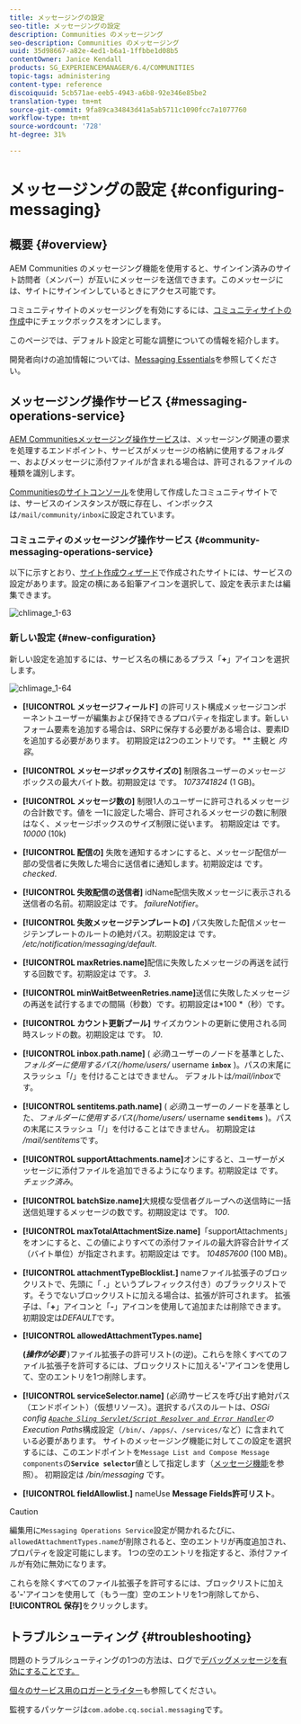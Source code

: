 ```yaml
---
title: メッセージングの設定
seo-title: メッセージングの設定
description: Communities のメッセージング
seo-description: Communities のメッセージング
uuid: 35d98667-a82e-4ed1-b6a1-1ffbbe1d08b5
contentOwner: Janice Kendall
products: SG_EXPERIENCEMANAGER/6.4/COMMUNITIES
topic-tags: administering
content-type: reference
discoiquuid: 5cb571ae-eeb5-4943-a6b8-92e346e85be2
translation-type: tm+mt
source-git-commit: 9fa89ca34843d41a5ab5711c1090fcc7a1077760
workflow-type: tm+mt
source-wordcount: '728'
ht-degree: 31%

---
```



# メッセージングの設定  {#configuring-messaging}

## 概要 {#overview}

AEM Communities のメッセージング機能を使用すると、サインイン済みのサイト訪問者（メンバー）が互いにメッセージを送信できます。このメッセージには、サイトにサインインしているときにアクセス可能です。

コミュニティサイトのメッセージングを有効にするには、[コミュニティサイトの作成](sites-console.md)中にチェックボックスをオンにします。

このページでは、デフォルト設定と可能な調整についての情報を紹介します。

開発者向けの追加情報については、[Messaging Essentials](essentials-messaging.md)を参照してください。

## メッセージング操作サービス {#messaging-operations-service}

[AEM Communitiesメッセージング操作サービス](http://localhost:4502/system/console/configMgr/com.adobe.cq.social.messaging.client.endpoints.impl.MessagingOperationsServiceImpl)は、メッセージング関連の要求を処理するエンドポイント、サービスがメッセージの格納に使用するフォルダー、およびメッセージに添付ファイルが含まれる場合は、許可されるファイルの種類を識別します。

[Communitiesのサイトコンソール](sites-console.md)を使用して作成したコミュニティサイトでは、サービスのインスタンスが既に存在し、インボックスは`/mail/community/inbox`に設定されています。

### コミュニティのメッセージング操作サービス {#community-messaging-operations-service}

以下に示すとおり、[サイト作成ウィザード](sites-console.md)で作成されたサイトには、サービスの設定があります。設定の横にある鉛筆アイコンを選択して、設定を表示または編集できます。

![chlimage_1-63](assets/chlimage_1-63.png)

### 新しい設定 {#new-configuration}

新しい設定を追加するには、サービス名の横にあるプラス「**+**」アイコンを選択します。

![chlimage_1-64](assets/chlimage_1-64.png)

* **[!UICONTROL メッセージフィールド]**
の許可リスト構成メッセージコンポーネントユーザーが編集および保持できるプロパティを指定します。新しいフォーム要素を追加する場合は、SRPに保存する必要がある場合は、要素IDを追加する必要があります。 初期設定は2つのエントリです。 
** 主観と *内容*。

* **[!UICONTROL メッセージボックスサイズの]**
制限各ユーザーのメッセージボックスの最大バイト数。初期設定は です。 
*1073741824* (1 GB)。

* **[!UICONTROL メッセージ数の]**
制限1人のユーザーに許可されるメッセージの合計数です。値を —1に設定した場合、許可されるメッセージの数に制限はなく、メッセージボックスのサイズ制限に従います。 初期設定は です。 
*10000* (10k)

* **[!UICONTROL 配信の]**
失敗を通知するオンにすると、メッセージ配信が一部の受信者に失敗した場合に送信者に通知します。初期設定は です。 
*checked*.

* **[!UICONTROL 失敗配信の送信者]**
idName配信失敗メッセージに表示される送信者の名前。初期設定は です。 
*failureNotifier*。

* **[!UICONTROL 失敗メッセージテンプレートの]**
パス失敗した配信メッセージテンプレートのルートの絶対パス。初期設定は です。 
*/etc/notification/messaging/default*.

* **[!UICONTROL maxRetries.name]**&#x200B;配信に失敗したメッセージの再送を試行する回数です。初期設定は です。 
*3*.

* **[!UICONTROL minWaitBetweenRetries.name]**&#x200B;送信に失敗したメッセージの再送を試行するまでの間隔（秒数）です。初期設定は*100 *（秒）です。

* **[!UICONTROL カウント更新プール]**
サイズカウントの更新に使用される同時スレッドの数。初期設定は です。 
*10*.

* **[!UICONTROL inbox.path.name]**
(
*必須*)ユーザーのノードを基準とした、*フォルダーに使用するパス(/home/users/* username **`inbox`** )。パスの末尾にスラッシュ「/」を付けることはできません。 デフォルトは&#x200B;*/mail/inbox*&#x200B;です。

* **[!UICONTROL sentitems.path.name]**
(
*必須*)ユーザーのノードを基準とした、*フォルダーに使用するパス(/home/users/* username **`senditems`** )。パスの末尾にスラッシュ「/」を付けることはできません。 初期設定は&#x200B;*/mail/sentitems*&#x200B;です。

* **[!UICONTROL supportAttachments.name]**&#x200B;オンにすると、ユーザーがメッセージに添付ファイルを追加できるようになります。初期設定は です。 
*チェック済み*。

* **[!UICONTROL batchSize.name]**&#x200B;大規模な受信者グループへの送信時に一括送信処理するメッセージの数です。初期設定は です。 
*100*.

* **[!UICONTROL maxTotalAttachmentSize.name]**「supportAttachments」をオンにすると、この値によりすべての添付ファイルの最大許容合計サイズ（バイト単位）が指定されます。初期設定は です。 
*104857600* (100 MB)。

* **[!UICONTROL attachmentTypeBlocklist.]**
nameファイル拡張子のブロックリストで、先頭に「
**.**」というプレフィックス付き）のブラックリストです。そうでないブロックリストに加える場合は、拡張が許可されます。 拡張子は、「**+**」アイコンと「**-**」アイコンを使用して追加または削除できます。 初期設定は&#x200B;*DEFAULT*&#x200B;です。

* **[!UICONTROL allowedAttachmentTypes.name]**

   **(*操作が必要*** )ファイル拡張子の許可リスト(の逆)。これらを除くすべてのファイル拡張子を許可するには、ブロックリストに加える&#39;**-**&#39;アイコンを使用して、空のエントリを1つ削除します。

* **[!UICONTROL serviceSelector.name]**
(*必須*)サービスを呼び出す絶対パス（エンドポイント）（仮想リソース）。選択するパスのルートは、*OSGi config [ `Apache Sling Servlet/Script Resolver and Error Handler`](http://localhost:4502/system/console/configMgr/org.apache.sling.servlets.resolver.SlingServletResolver)のExecution Paths*&#x200B;構成設定（`/bin/`、`/apps/`、`/services/`など）に含まれている必要があります。 サイトのメッセージング機能に対してこの設定を選択するには、このエンドポイントを`Message List and Compose Message components`の&#x200B;**`Service selector`**&#x200B;値として指定します（[メッセージ機能](configure-messaging.md)を参照）。 初期設定は */bin/messaging* です。

* **[!UICONTROL fieldAllowlist.]**
nameUse 
**Message Fields許可リスト**。

>[!CAUTION]
>
>編集用に`Messaging Operations Service`設定が開かれるたびに、`allowedAttachmentTypes.name`が削除されると、空のエントリが再度追加され、プロパティを設定可能にします。 1つの空のエントリを指定すると、添付ファイルが有効に無効になります。
>
>これらを除くすべてのファイル拡張子を許可するには、ブロックリストに加える&#39;**-**&#39;アイコンを使用して（もう一度）空のエントリを1つ削除してから、**[!UICONTROL 保存]**&#x200B;をクリックします。

## トラブルシューティング {#troubleshooting}

問題のトラブルシューティングの1つの方法は、ログで[デバッグメッセージを有効にすることです。](../../help/sites-administering/troubleshooting.md)

[個々のサービス用のロガーとライター](../../help/sites-deploying/configure-logging.md#loggers-and-writers-for-individual-services)も参照してください。

監視するパッケージは`com.adobe.cq.social.messaging`です。
